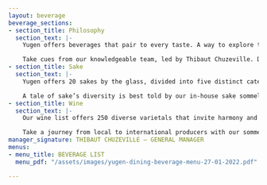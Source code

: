 ```yaml
---
layout: beverage
beverage_sections:
- section_title: Philosophy
  section_text: |-
    Yugen offers beverages that pair to every taste. A way to explore the intimately intertwined histories of East and West.

    Take cues from our knowledgeable team, led by Thibaut Chuzeville. Discover the depth and breadth of our extensive offering by engaging with our expert beverage specialist, Ryan Kimball. We’re here to make the night flow with ease.
- section_title: Sake
  section_text: |-
    Yugen offers 20 sakes by the glass, divided into five distinct categories. Prefecture to prefecture, textured to creamy, savoury to robust, lighter to heavier, Junmai to Kijoshu.

    A tale of sake’s diversity is best told by our in-house sake sommeliers. If a glass tempts you towards more, we have 50 by the bottle options to share.
- section_title: Wine
  section_text: |-
    Our wine list offers 250 diverse varietals that invite harmony and balance to the boldness of our food.

    Take a journey from local to international producers with our sommeliers. Share wines that accentuate the rich palette of our menu. Mark your omakase experience with a bespoke pairing that focuses on wine and sake, or a non-alcoholic alternative.
manager_signature: THIBAUT CHUZEVILLE — GENERAL MANAGER
menus:
- menu_title: BEVERAGE LIST
  menu_pdf: "/assets/images/yugen-dining-beverage-menu-27-01-2022.pdf"

---
```

